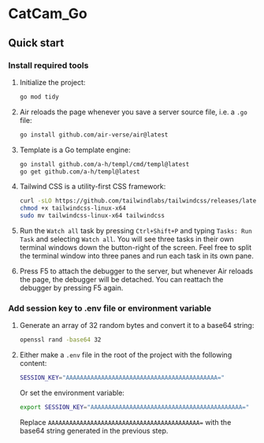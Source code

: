 # CatCam_Go

## Quick start

### Install required tools
1. Initialize the project:
    ```sh
    go mod tidy
    ```

1. Air reloads the page whenever you save a server source file, i.e. a `.go` file:
    ```sh
    go install github.com/air-verse/air@latest
    ```

1. Template is a Go template engine:
    ```sh
    go install github.com/a-h/templ/cmd/templ@latest
    go get github.com/a-h/templ@latest
    ```

1. Tailwind CSS is a utility-first CSS framework:
    ```sh
    curl -sLO https://github.com/tailwindlabs/tailwindcss/releases/latest/download/tailwindcss-linux-x64
    chmod +x tailwindcss-linux-x64
    sudo mv tailwindcss-linux-x64 tailwindcss
    ```

1. Run the `Watch all` task by pressing `Ctrl+Shift+P` and typing `Tasks: Run Task` and selecting `Watch all`. You will see three tasks in their own terminal windows down the button-right of the screen. Feel free to split the terminal window into three panes and run each task in its own pane.

1. Press F5 to attach the debugger to the server, but whenever Air reloads the page, the debugger will be detached. You can reattach the debugger by pressing F5 again.

### Add session key to .env file or environment variable
1. Generate an array of 32 random bytes and convert it to a base64 string:
    ```sh
    openssl rand -base64 32
    ```


1. Either make a `.env` file in the root of the project with the following content:
    ```sh
    SESSION_KEY="AAAAAAAAAAAAAAAAAAAAAAAAAAAAAAAAAAAAAAAAAAA="
    ```
    Or set the environment variable:
    ```sh
    export SESSION_KEY="AAAAAAAAAAAAAAAAAAAAAAAAAAAAAAAAAAAAAAAAAAA="
    ```
    Replace `AAAAAAAAAAAAAAAAAAAAAAAAAAAAAAAAAAAAAAAAAAA=` with the base64 string generated in the previous step.